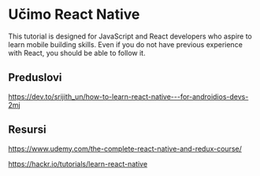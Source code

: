 # Učimo React Native

This tutorial is designed for JavaScript and React developers who aspire to learn mobile building skills.  Even if you do not have previous experience with React, you should be able to follow it. 

## Preduslovi

https://dev.to/srijith_un/how-to-learn-react-native---for-androidios-devs-2mj

## Resursi

https://www.udemy.com/the-complete-react-native-and-redux-course/

https://hackr.io/tutorials/learn-react-native

